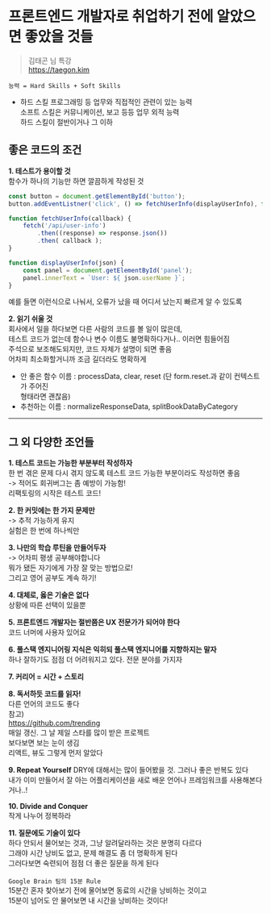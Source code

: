 # 프론트엔드 개발자로 취업하기 전에 알았으면 좋았을 것들
> 김태곤 님 특강   
> https://taegon.kim

`능력 = Hard Skills + Soft Skills`
* 하드 스킬 프로그래밍 등 업무와 직접적인 관련이 있는 능력   
소프트 스킬은 커뮤니케이션, 보고 등등 업무 외적 능력   
하드 스킬이 절반이거나 그 이하   

## 좋은 코드의 조건
**1. 테스트가 용이할 것**   
함수가 하나의 기능만 하면 깔끔하게 작성된 것   

```js
const button = document.getElementById('button');
button.addEventListner('click', () => fetchUserInfo(displayUserInfo), false);

function fetchUserInfo(callback) {
    fetch('/api/user-info')
        .then((response) => response.json())
        .then( callback );
}

function displayUserInfo(json) {
    const panel = document.getElementById('panel');
    panel.innerText = `User: ${ json.userName }`;
}
```

예를 들면 이런식으로 나눠서, 오류가 났을 때 어디서 났는지 빠르게 알 수 있도록   

**2. 읽기 쉬울 것**   
회사에서 일을 하다보면 다른 사람의 코드를 볼 일이 많은데,   
테스트 코드가 없는데 함수나 변수 이름도 불명확하다거나.. 이러면 힘들어짐   
주석으로 보조해도되지만, 코드 자체가 설명이 되면 좋음   
어차피 최소화할거니까 조금 길더라도 명확하게   
* 안 좋은 함수 이름 : processData, clear, reset (단 form.reset.과 같이 컨텍스트가 주어진   
형태라면 괜찮음)
* 추천하는 이름 : normalizeResponseData, splitBookDataByCategory   

------

## 그 외 다양한 조언들
**1. 테스트 코드는 가능한 부분부터 작성하자**   
한 번 겪은 문제 다시 겪지 않도록 테스트 코드 가능한 부분이라도 작성하면 좋음   
-> 적어도 회귀버그는 좀 예방이 가능함!   
리팩토링의 시작은 테스트 코드!   

**2. 한 커밋에는 한 가지 문제만**   
-> 추적 가능하게 유지   
실험은 한 번에 하나씩만   

**3. 나만의 학습 루틴을 만들어두자**   
-> 어차피 평생 공부해야합니다   
뭐가 됐든 자기에게 가장 잘 맞는 방법으로!   
그리고 영어 공부도 계속 하기!   

**4. 대체로, 옳은 기술은 없다**   
상황에 따른 선택이 있을뿐   

**5. 프론트엔드 개발자는 절반쯤은 UX 전문가가 되어야 한다**   
코드 너머에 사용자 있어요   

**6. 풀스택 엔지니어링 지식은 익히되 풀스택 엔지니어를 지향하지는 말자**   
하나 잘하기도 점점 더 어려워지고 있다. 전문 분야를 가지자   

**7. 커리어 = 시간 + 스토리**   

**8. 독서하듯 코드를 읽자!**   
다른 언어의 코드도 좋다   
참고)   
https://github.com/trending   
매일 갱신. 그 날 제일 스타를 많이 받은 프로젝트   
보다보면 보는 눈이 생김   
리액트, 뷰도 그렇게 먼저 알았다   

**9. Repeat Yourself**
DRY에 대해서는 많이 들어봤을 것. 그러나 좋은 반복도 있다   
내가 이미 만들어서 잘 아는 어플리케이션을 새로 배운 언어나 프레임워크를 사용해본다거나..!   

**10. Divide and Conquer**   
작게 나누어 정복하라   

**11. 질문에도 기술이 있다**   
하다 안되서 물어보는 것과, 그냥 알려달라하는 것은 분명히 다르다   
그래야 시간 낭비도 없고, 문제 해결도 좀 더 명확하게 된다   
그러다보면 숙련되어 점점 더 좋은 질문을 하게 된다   
<br/>
`Google Brain 팀의 15분 Rule`   
15분간 혼자 찾아보기 전에 물어보면 동료의 시간을 낭비하는 것이고   
15분이 넘어도 안 물어보면 내 시간을 낭비하는 것이다!   

